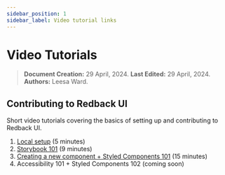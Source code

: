 ```yaml
---
sidebar_position: 1
sidebar_label: Video tutorial links
---
```


# Video Tutorials

> **Document Creation:** 29 April, 2024. **Last Edited:** 29 April, 2024. **Authors:** Leesa Ward.

## Contributing to Redback UI 
Short video tutorials covering the basics of setting up and contributing to Redback UI.

1. [Local setup](https://www.loom.com/share/d77050ce968e4c3690f1760988318de3?sid=d2426caa-3dbf-4477-97a3-0e6beb4391d9) (5 minutes)
2. [Storybook 101](https://www.loom.com/share/527a2b3bec2d430b805dd35e273e9f27?sid=31f6d006-271c-40ff-8412-a792aa61e03e) (9 minutes)
3. [Creating a new component + Styled Components 101](https://www.loom.com/share/79151a01446d4a798267b72dc01b6fa2) (15 minutes)
4. Accessibility 101 + Styled Components 102 (coming soon)

